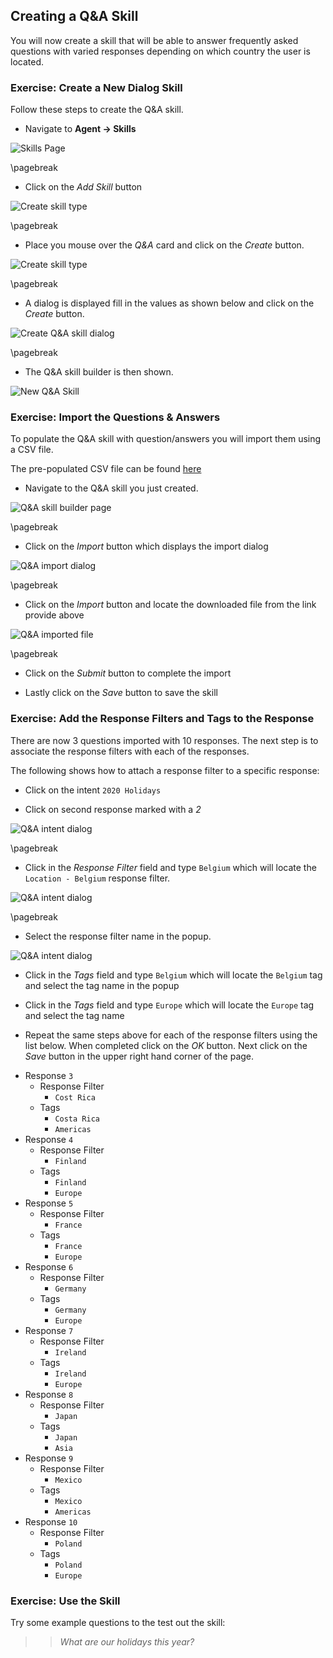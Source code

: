 ## Creating a Q&amp;A Skill

You will now create a skill that will be able to answer frequently asked questions with varied
responses depending on which country the user is located.

### Exercise: Create a New Dialog Skill

Follow these steps to create the Q&A skill.

- Navigate to **Agent -> Skills**

![Skills Page](contents/hr-agent/images/qna-skill-page.png)

\pagebreak

- Click on the _Add Skill_ button

![Create skill type](contents/hr-agent/images/qna-skill-type-page.png)

\pagebreak

- Place you mouse over the _Q&A_ card and click on the _Create_ button.

![Create skill type](contents/hr-agent/images/qna-skill-type-page.png)

\pagebreak

- A dialog is displayed fill in the values as shown below and click on the _Create_ button.

![Create Q&A skill dialog](contents/hr-agent/images/qna-create-dialog.png)

\pagebreak

- The Q&A skill builder is then shown.

![New Q&A Skill](contents/hr-agent/images/qna-skill-builder-page.png)


### Exercise: Import the Questions & Answers

To populate the Q&A skill with question/answers you will import them using a CSV file.

The pre-populated CSV file can be found [here](https://gitlab.com/david.gwartney/avaamo-tutorial-assets/-/raw/master/human-resources-faq.csv)

- Navigate to the Q&A skill you just created.

![Q&A skill builder page](contents/hr-agent/images/qna-skill-builder-page.png)

\pagebreak

- Click on the _Import_ button which displays the import dialog

![Q&A import dialog](contents/hr-agent/images/qna-import-dialog.png)

\pagebreak

- Click on the _Import_ button and locate the downloaded file from the link provide above 

![Q&A imported file](contents/hr-agent/images/qna-imported-file.png)

\pagebreak

- Click on the _Submit_ button to complete the import

- Lastly click on the _Save_ button to save the skill

### Exercise: Add the Response Filters and Tags to the Response

There are now 3 questions imported with 10 responses. The next step is to associate the response filters
with each of the responses.

The following shows how to attach a response filter to a specific response:

- Click on the intent `2020 Holidays`

- Click on second response marked with a _2_

![Q&A intent dialog](contents/hr-agent/images/qna-intent-dialog.png)

\pagebreak

- Click in the _Response Filter_ field and type `Belgium` which will locate the `Location - Belgium` response filter.

![Q&A intent dialog](contents/hr-agent/images/qna-intent-response-filter-belgium.png)

\pagebreak

- Select the response filter name in the popup.

![Q&A intent dialog](contents/hr-agent/images/qna-intent-response-filter-belgium.png)

- Click in the _Tags_ field and type `Belgium` which will locate the `Belgium` tag and select the tag name
in the popup

- Click in the _Tags_ field and type `Europe` which will locate the `Europe` tag and select the tag name

- Repeat the same steps above for each of the response filters using the list below. When completed
click on the _OK_ button. Next click on the _Save_ button in the upper right hand corner of the page.

* Response `3`
    - Response Filter
        - `Cost Rica`
    - Tags
        - `Costa Rica`
        - `Americas`
* Response `4`
    - Response Filter
        - `Finland`
    - Tags
        - `Finland`
        - `Europe`
* Response `5`
    - Response Filter
        - `France`
    - Tags
        - `France`
        - `Europe`
* Response `6`
    - Response Filter
        - `Germany`
    - Tags
        - `Germany`
        - `Europe`
* Response `7`
    - Response Filter
        - `Ireland`
    - Tags
        - `Ireland`
        - `Europe`
* Response `8`
    - Response Filter
        - `Japan`
    - Tags
        - `Japan`
        - `Asia`
* Response `9`
    - Response Filter
        - `Mexico`
    - Tags
        - `Mexico`
        - `Americas`
* Response `10`
    - Response Filter
        - `Poland`
    - Tags
        - `Poland`
        - `Europe`


### Exercise: Use the Skill

Try some example questions to the test out the skill:

>> _What are our holidays this year?_
>>
>> 



